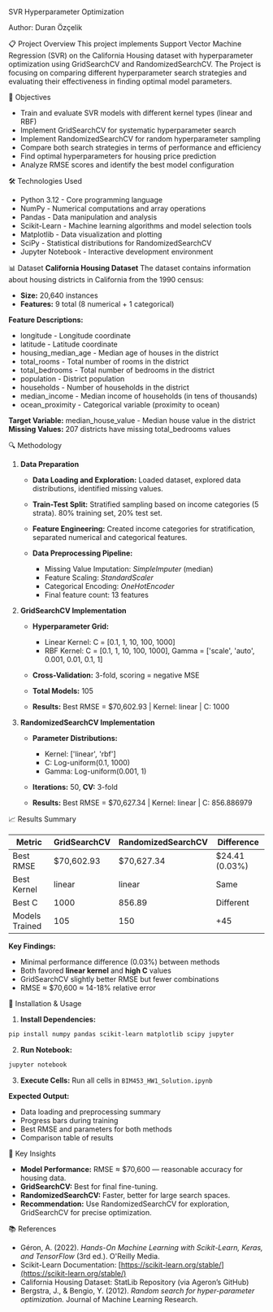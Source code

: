 SVR Hyperparameter Optimization

Author: Duran Özçelik

📋 Project Overview
This project implements Support Vector Machine Regression (SVR) on the California Housing dataset with hyperparameter optimization using GridSearchCV and RandomizedSearchCV. The Project is  focusing on comparing different hyperparameter search strategies and evaluating their effectiveness in finding optimal model parameters.

🎯 Objectives

* Train and evaluate SVR models with different kernel types (linear and RBF)
* Implement GridSearchCV for systematic hyperparameter search
* Implement RandomizedSearchCV for random hyperparameter sampling
* Compare both search strategies in terms of performance and efficiency
* Find optimal hyperparameters for housing price prediction
* Analyze RMSE scores and identify the best model configuration

🛠️ Technologies Used

* Python 3.12 - Core programming language
* NumPy - Numerical computations and array operations
* Pandas - Data manipulation and analysis
* Scikit-Learn - Machine learning algorithms and model selection tools
* Matplotlib - Data visualization and plotting
* SciPy - Statistical distributions for RandomizedSearchCV
* Jupyter Notebook - Interactive development environment

📊 Dataset
**California Housing Dataset**
The dataset contains information about housing districts in California from the 1990 census:

* **Size:** 20,640 instances
* **Features:** 9 total (8 numerical + 1 categorical)

**Feature Descriptions:**

* longitude - Longitude coordinate
* latitude - Latitude coordinate
* housing_median_age - Median age of houses in the district
* total_rooms - Total number of rooms in the district
* total_bedrooms - Total number of bedrooms in the district
* population - District population
* households - Number of households in the district
* median_income - Median income of households (in tens of thousands)
* ocean_proximity - Categorical variable (proximity to ocean)

**Target Variable:** median_house_value - Median house value in the district
**Missing Values:** 207 districts have missing total_bedrooms values

🔍 Methodology

1. **Data Preparation**

   * **Data Loading and Exploration:** Loaded dataset, explored data distributions, identified missing values.
   * **Train-Test Split:** Stratified sampling based on income categories (5 strata). 80% training set, 20% test set.
   * **Feature Engineering:** Created income categories for stratification, separated numerical and categorical features.
   * **Data Preprocessing Pipeline:**

     * Missing Value Imputation: *SimpleImputer* (median)
     * Feature Scaling: *StandardScaler*
     * Categorical Encoding: *OneHotEncoder*
     * Final feature count: 13 features

2. **GridSearchCV Implementation**

   * **Hyperparameter Grid:**

     * Linear Kernel: C = [0.1, 1, 10, 100, 1000]
     * RBF Kernel: C = [0.1, 1, 10, 100, 1000], Gamma = ['scale', 'auto', 0.001, 0.01, 0.1, 1]
   * **Cross-Validation:** 3-fold, scoring = negative MSE
   * **Total Models:** 105
   * **Results:** Best RMSE = $70,602.93 | Kernel: linear | C: 1000

3. **RandomizedSearchCV Implementation**

   * **Parameter Distributions:**

     * Kernel: ['linear', 'rbf']
     * C: Log-uniform(0.1, 1000)
     * Gamma: Log-uniform(0.001, 1)
   * **Iterations:** 50, **CV:** 3-fold
   * **Results:** Best RMSE = $70,627.34 | Kernel: linear | C: 856.886979

📈 Results Summary

| Metric         | GridSearchCV | RandomizedSearchCV | Difference     |
| -------------- | ------------ | ------------------ | -------------- |
| Best RMSE      | $70,602.93   | $70,627.34         | $24.41 (0.03%) |
| Best Kernel    | linear       | linear             | Same           |
| Best C         | 1000         | 856.89             | Different      |
| Models Trained | 105          | 150                | +45            |

**Key Findings:**

* Minimal performance difference (0.03%) between methods
* Both favored **linear kernel** and **high C** values
* GridSearchCV slightly better RMSE but fewer combinations
* RMSE ≈ $70,600 ≈ 14-18% relative error

🚀 Installation & Usage

1. **Install Dependencies:**

```bash
pip install numpy pandas scikit-learn matplotlib scipy jupyter
```

2. **Run Notebook:**

```bash
jupyter notebook
```

3. **Execute Cells:** Run all cells in `BIM453_HW1_Solution.ipynb`

**Expected Output:**

* Data loading and preprocessing summary
* Progress bars during training
* Best RMSE and parameters for both methods
* Comparison table of results

🔑 Key Insights

* **Model Performance:** RMSE ≈ $70,600 — reasonable accuracy for housing data.
* **GridSearchCV:** Best for final fine-tuning.
* **RandomizedSearchCV:** Faster, better for large search spaces.
* **Recommendation:** Use RandomizedSearchCV for exploration, GridSearchCV for precise optimization.

📚 References

* Géron, A. (2022). *Hands-On Machine Learning with Scikit-Learn, Keras, and TensorFlow* (3rd ed.). O'Reilly Media.
* Scikit-Learn Documentation: [https://scikit-learn.org/stable/](https://scikit-learn.org/stable/)
* California Housing Dataset: StatLib Repository (via Ageron’s GitHub)
* Bergstra, J., & Bengio, Y. (2012). *Random search for hyper-parameter optimization.* Journal of Machine Learning Research.
